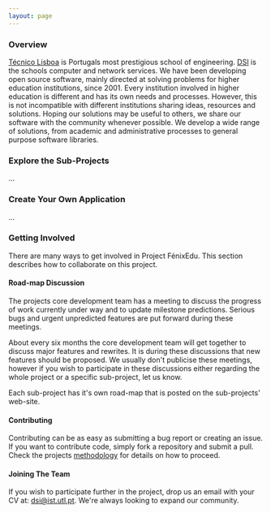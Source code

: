 ```yaml
---
layout: page
---
```


### Overview

[Técnico Lisboa][Técnico Lisboa] is Portugals most prestigious school of
engineering. [DSI][DSI] is the schools computer and network services. We have
been developing open source software, mainly directed at solving problems for
higher education institutions, since 2001. Every institution involved in higher
education is different and has its own needs and processes. However, this is
not incompatible with different institutions sharing ideas, resources and
solutions. Hoping our solutions may be useful to others, we share our software
with the community whenever possible. We develop a wide range of solutions,
from academic and administrative processes to general purpose software
libraries.


### Explore the Sub-Projects

...


### Create Your Own Application

...


### Getting Involved

There are many ways to get involved in Project FénixEdu. This section describes
how to collaborate on this project.


#### Road-map Discussion

The projects core development team has a meeting to discuss the progress of
work currently under way and to update milestone predictions. Serious bugs and
urgent unpredicted features are put forward during these meetings.

About every six months the core development team will get together to discuss
major features and rewrites. It is during these discussions that new features
should be proposed. We usually don't publicise these meetings, however if you
wish to participate in these discussions either regarding the whole project or
a specific sub-project, let us know.   

Each sub-project has it's own road-map that is posted on the sub-projects' 
web-site.


#### Contributing

Contributing can be as easy as submitting a bug report or creating an issue. If
you want to contribute code, simply fork a repository and submit a pull. Check
the projects [methodology][methodology] for details on how to proceed.


#### Joining The Team

If you wish to participate further in the project, drop us an email with your
CV at: [dsi@ist.utl.pt][dsi@ist.utl.pt]. We're always looking to expand our
community.



[Técnico Lisboa]: http://www.ist.utl.pt/
[DSI]: http://dsi.ist.utl.pt/
[methodology]: methodology.html
[dsi@ist.utl.pt]: mailto:dsi@ist.utl.pt